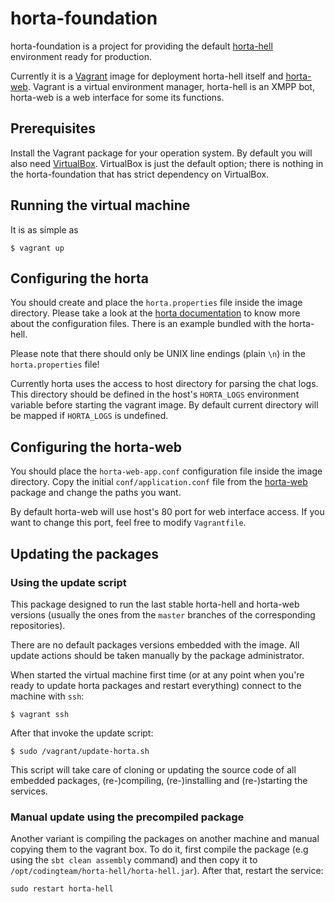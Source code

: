 horta-foundation
================
horta-foundation is a project for providing the default
[horta-hell](https://github.com/codingteam/horta-hell) environment ready for
production.

Currently it is a [Vagrant](http://www.vagrantup.com/) image for deployment
horta-hell itself and [horta-web](https://github.com/codingteam/horta-hell).
Vagrant is a virtual environment manager, horta-hell is an XMPP bot, horta-web
is a web interface for some its functions.

Prerequisites
-------------
Install the Vagrant package for your operation system. By default you will also
need [VirtualBox](https://www.virtualbox.org/). VirtualBox is just the default
option; there is nothing in the horta-foundation that has strict dependency on
VirtualBox.

Running the virtual machine
---------------------------
It is as simple as

    $ vagrant up

Configuring the horta
---------------------
You should create and place the `horta.properties` file inside the image
directory. Please take a look at the [horta
documentation](https://github.com/codingteam/horta-hell) to know more about the
configuration files. There is an example bundled with the horta-hell.

Please note that there should only be UNIX line endings (plain `\n`) in the
`horta.properties` file!

Currently horta uses the access to host directory for parsing the chat logs.
This directory should be defined in the host's `HORTA_LOGS` environment variable
before starting the vagrant image. By default current directory will be mapped
if `HORTA_LOGS` is undefined.

Configuring the horta-web
-------------------------
You should place the `horta-web-app.conf` configuration file inside the image
directory. Copy the initial `conf/application.conf` file from the
[horta-web](https://github.com/codingteam/horta-hell) package and change the
paths you want.

By default horta-web will use host's 80 port for web interface access. If you
want to change this port, feel free to modify `Vagrantfile`.

Updating the packages
---------------------

### Using the update script
This package designed to run the last stable horta-hell and horta-web versions
(usually the ones from the `master` branches of the corresponding repositories).

There are no default packages versions embedded with the image. All update
actions should be taken manually by the package administrator.

When started the virtual machine first time (or at any point when you're ready
to update horta packages and restart everything) connect to the machine with
`ssh`:

    $ vagrant ssh

After that invoke the update script:

    $ sudo /vagrant/update-horta.sh

This script will take care of cloning or updating the source code of all
embedded packages, (re-)compiling, (re-)installing and (re-)starting the
services.

### Manual update using the precompiled package
Another variant is compiling the packages on another machine and manual copying them to the vagrant box. To do it, first
compile the package (e.g using the `sbt clean assembly` command) and then copy it to
`/opt/codingteam/horta-hell/horta-hell.jar`). After that, restart the service:

    sudo restart horta-hell
